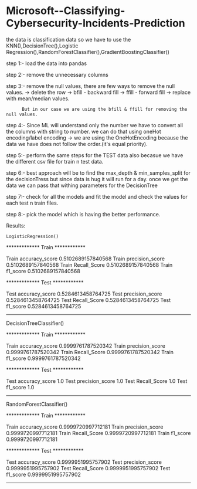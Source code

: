 # Microsoft--Classifying-Cybersecurity-Incidents-Prediction

the data is classification data so we have to use the KNN(),DecisionTree(),Logistic Regression(),RandomForestClassifier(),GradientBoostingClassifier()

step 1:- load the data into pandas

step 2:- remove the unnecessary columns

step 3:- remove the null values, there are few ways to remove the null values.
          -> delete the row
          -> bfill - backward fill
          -> ffill - forward fill
          -> replace with mean/median values.

          But in our case we are using the bfill & ffill for removing the null values.

step 4:- Since ML will understand only the number we have to convert all the columns with string to number. we can do that using oneHot encoding/label encoding
          -> we are using the OneHotEncoding because the data we have does not follow the order.(it's equal priority).

step 5:- perform the same steps for the TEST data also becasue we have the different csv file for train n test data.

step 6:- best approach will be to find the max_depth & min_samples_split for the decisionTress but since data is hug it will run for a day. once we get the data we can pass that withing parameters for the DecisionTree

step 7:- check for all the models and fit the model and check the values for each test n train files.

step 8:- pick the model which is having the better performance.


Results:

    LogisticRegression()
    
************* Train ************

Train accuracy_score 0.5102689157840568
Train precision_score 0.5102689157840568
Train Recall_Score 0.5102689157840568
Train f1_score 0.5102689157840568

************* Test ************

Test accuracy_score 0.5284613458764725
Test precision_score 0.5284613458764725
Test Recall_Score 0.5284613458764725
Test f1_score 0.5284613458764725

******************************

   DecisionTreeClassifier()
   
************* Train ************

Train accuracy_score 0.9999761787520342
Train precision_score 0.9999761787520342
Train Recall_Score 0.9999761787520342
Train f1_score 0.9999761787520342

************* Test ************

Test accuracy_score 1.0
Test precision_score 1.0
Test Recall_Score 1.0
Test f1_score 1.0

******************************

   RandomForestClassifier()
   
************* Train ************

Train accuracy_score 0.9999720997712181
Train precision_score 0.9999720997712181
Train Recall_Score 0.9999720997712181
Train f1_score 0.9999720997712181

************* Test ************

Test accuracy_score 0.9999951995757902
Test precision_score 0.9999951995757902
Test Recall_Score 0.9999951995757902
Test f1_score 0.9999951995757902

******************************


